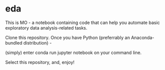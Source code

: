 # eda
This is MO - a notebook containing code that can help you automate basic exploratory data analysis-related tasks.

Clone this repository. Once you have Python (preferrably an Anaconda-bundled distribution) - 

(simply) enter conda run jupyter notebook 
on your command line. 

Select this repository, and, enjoy!
